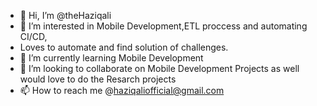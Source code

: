 - 👋 Hi, I’m @theHaziqali
- 👀 I’m interested in Mobile Development,ETL proccess and automating CI/CD, 
- Loves to automate and find solution of challenges.
- 🌱 I’m currently learning  Mobile Development
- 💞️ I’m looking to collaborate on Mobile Development Projects as well would love to do the Resarch projects
- 📫 How to reach me @haziqaliofficial@gmail.com

<!---
theHaziqali/theHaziqali is a ✨ special ✨ repository because its `README.md` (this file) appears on your GitHub profile.
You can click the Preview link to take a look at your changes.
--->
